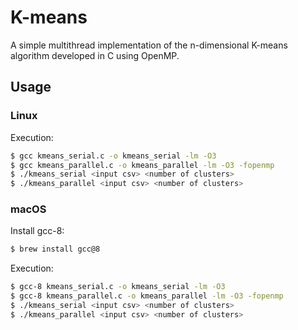 # K-means
A simple multithread implementation of the n-dimensional K-means algorithm developed in C using OpenMP.

## Usage
### Linux
Execution:
```sh
$ gcc kmeans_serial.c -o kmeans_serial -lm -O3
$ gcc kmeans_parallel.c -o kmeans_parallel -lm -O3 -fopenmp
$ ./kmeans_serial <input csv> <number of clusters>
$ ./kmeans_parallel <input csv> <number of clusters>
```
### macOS
Install gcc-8:
```sh
$ brew install gcc@8
```
Execution:
```sh
$ gcc-8 kmeans_serial.c -o kmeans_serial -lm -O3
$ gcc-8 kmeans_parallel.c -o kmeans_parallel -lm -O3 -fopenmp
$ ./kmeans_serial <input csv> <number of clusters>
$ ./kmeans_parallel <input csv> <number of clusters>
```